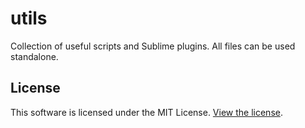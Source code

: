 # utils

Collection of useful scripts and Sublime plugins. All files can be used standalone.

## License
This software is licensed under the MIT License. [View the license](LICENSE).
